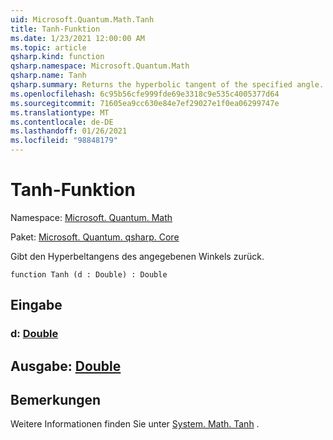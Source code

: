 ```yaml
---
uid: Microsoft.Quantum.Math.Tanh
title: Tanh-Funktion
ms.date: 1/23/2021 12:00:00 AM
ms.topic: article
qsharp.kind: function
qsharp.namespace: Microsoft.Quantum.Math
qsharp.name: Tanh
qsharp.summary: Returns the hyperbolic tangent of the specified angle.
ms.openlocfilehash: 6c95b56cfe999fde69e3318c9e535c4005377d64
ms.sourcegitcommit: 71605ea9cc630e84e7ef29027e1f0ea06299747e
ms.translationtype: MT
ms.contentlocale: de-DE
ms.lasthandoff: 01/26/2021
ms.locfileid: "98848179"
---
```

# <a name="tanh-function"></a>Tanh-Funktion

Namespace: [Microsoft. Quantum. Math](xref:Microsoft.Quantum.Math)

Paket: [Microsoft. Quantum. qsharp. Core](https://nuget.org/packages/Microsoft.Quantum.QSharp.Core)


Gibt den Hyperbeltangens des angegebenen Winkels zurück.

```qsharp
function Tanh (d : Double) : Double
```


## <a name="input"></a>Eingabe

### <a name="d--double"></a>d: [Double](xref:microsoft.quantum.lang-ref.double)





## <a name="output--double"></a>Ausgabe: [Double](xref:microsoft.quantum.lang-ref.double)



## <a name="remarks"></a>Bemerkungen

Weitere Informationen finden Sie unter [System. Math. Tanh](https://docs.microsoft.com/dotnet/api/system.math.tanh) .